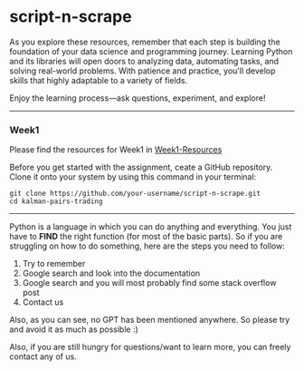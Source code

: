 # script-n-scrape

As you explore these resources, remember that each step is building the foundation of your data science and programming journey. Learning Python and its libraries will open doors to analyzing data, automating tasks, and solving real-world problems. With patience and practice, you'll develop skills that highly adaptable to a variety of fields.

Enjoy the learning process—ask questions, experiment, and explore!

---
### Week1 

Please find the resources for Week1 in [Week1-Resources](./Week1-Resources)

Before you get started with the assignment, ceate a GitHub repository. Clone it onto your system by using this command in your terminal: 
```
git clone https://github.com/your-username/script-n-scrape.git
cd kalman-pairs-trading
```
---

Python is a language in which you can do anything and everything. You just have to <b>FIND</b> the right function (for most of the basic parts). So if you are struggling on how to do something, here are the steps you need to follow:
  <ol>
  <li>Try to remember</li>
  <li>Google search and look into the documentation</li>
  <li>Google search and you will most probably find some stack overflow post</li>
  <li>Contact us</li>
  </ol>
  Also, as you can see, no GPT has been mentioned anywhere. So please try and avoid it as much as possible :)

Also, if you are still hungry for questions/want to learn more, you can freely contact any of us.

